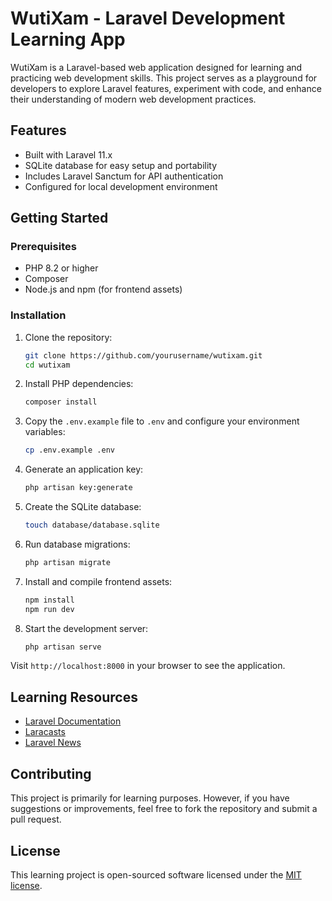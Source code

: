 # WutiXam - Laravel Development Learning App

WutiXam is a Laravel-based web application designed for learning and practicing web development skills. This project serves as a playground for developers to explore Laravel features, experiment with code, and enhance their understanding of modern web development practices.

## Features

- Built with Laravel 11.x
- SQLite database for easy setup and portability
- Includes Laravel Sanctum for API authentication
- Configured for local development environment

## Getting Started

### Prerequisites

- PHP 8.2 or higher
- Composer
- Node.js and npm (for frontend assets)

### Installation

1. Clone the repository:

   ```bash
   git clone https://github.com/yourusername/wutixam.git
   cd wutixam
   ```

2. Install PHP dependencies:

   ```bash
   composer install
   ```

3. Copy the `.env.example` file to `.env` and configure your environment variables:

   ```bash
   cp .env.example .env
   ```

4. Generate an application key:

   ```bash
   php artisan key:generate
   ```

5. Create the SQLite database:

   ```bash
   touch database/database.sqlite
   ```

6. Run database migrations:

   ```bash
   php artisan migrate
   ```

7. Install and compile frontend assets:

   ```bash
   npm install
   npm run dev
   ```

8. Start the development server:

   ```bash
   php artisan serve
   ```

Visit `http://localhost:8000` in your browser to see the application.

## Learning Resources

- [Laravel Documentation](https://laravel.com/docs)
- [Laracasts](https://laracasts.com)
- [Laravel News](https://laravel-news.com)

## Contributing

This project is primarily for learning purposes. However, if you have suggestions or improvements, feel free to fork the repository and submit a pull request.

## License

This learning project is open-sourced software licensed under the [MIT license](https://opensource.org/licenses/MIT).
